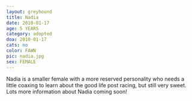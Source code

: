 ```yaml
---
layout: greyhound
title: Nadia
date: 2010-01-17
age: 5 YEARS
category: adopted
doa: 2010-01-17
cats: no
color: FAWN
pic: nadia.jpg
sex: FEMALE
---
```


Nadia is a smaller female with a more reserved personality who needs a little coaxing to learn about the good life post
racing, but still very sweet. Lots more information about Nadia coming soon!
